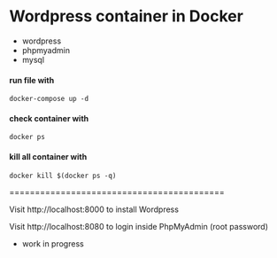 # Wordpress container in Docker

- wordpress
- phpmyadmin
- mysql

#### run file with 
`docker-compose up -d`

#### check container with 
`docker ps`
#### kill all container with
`docker kill $(docker ps -q)`

==========================================

Visit http://localhost:8000 to install Wordpress

Visit http://localhost:8080 to login inside PhpMyAdmin (root password)
- work in progress
